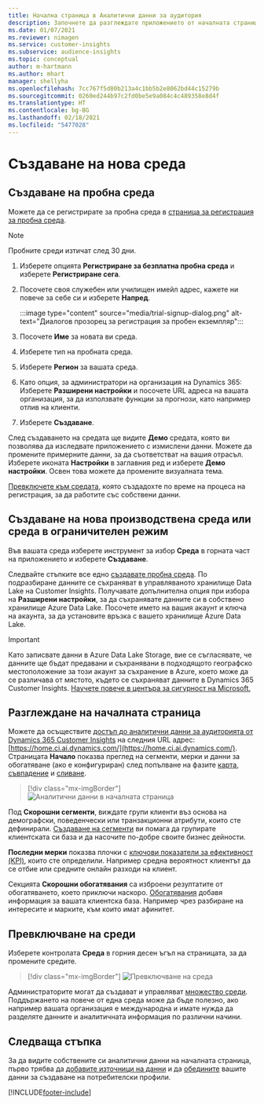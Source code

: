 ```yaml
---
title: Начална страница в Аналитични данни за аудитория
description: Започнете да разглеждате приложението от началната страница.
ms.date: 01/07/2021
ms.reviewer: nimagen
ms.service: customer-insights
ms.subservice: audience-insights
ms.topic: conceptual
author: m-hartmann
ms.author: mhart
manager: shellyha
ms.openlocfilehash: 7cc767f5d80b213a4c1bb5b2e8062bd44c15279b
ms.sourcegitcommit: 0260ed244b97c2fd0be5e9a084c4c489358e8d4f
ms.translationtype: HT
ms.contentlocale: bg-BG
ms.lasthandoff: 02/18/2021
ms.locfileid: "5477028"
---
```

# <a name="create-a-new-environment"></a>Създаване на нова среда

## <a name="create-a-trial-environment"></a>Създаване на пробна среда

Можете да се регистрирате за пробна среда в [страница за регистрация за пробна среда](https://dynamics.microsoft.com/get-started/free-trial/?appname=customerinsights). 

> [!NOTE]
> Пробните среди изтичат след 30 дни.

1. Изберете опцията **Регистриране за безплатна пробна среда** и изберете **Регистриране сега**.

1. Посочете своя служебен или училищен имейл адрес, кажете ни повече за себе си и изберете **Напред**.

   :::image type="content" source="media/trial-signup-dialog.png" alt-text="Диалогов прозорец за регистрация за пробен екземпляр":::

1. Посочете **Име** за новата ви среда. 

1. Изберете тип на пробната среда.

1. Изберете **Регион** за вашата среда.

1. Като опция, за администратори на организация на Dynamics 365: Изберете **Разширени настройки** и посочете URL адреса на вашата организация, за да използвате функции за прогнози, като например отлив на клиенти.

1. Изберете **Създаване**. 

След създаването на средата ще видите **Демо** средата, която ви позволява да изследвате приложението с измислени данни. Можете да промените примерните данни, за да съответстват на вашия отрасъл. Изберете иконата **Настройки** в заглавния ред и изберете **Демо настройки**. Освен това можете да промените визуалната тема. 

[Превключете към средата](#switch-environments), която създадохте по време на процеса на регистрация, за да работите със собствени данни.

## <a name="create-a-new-production-or-sandbox-environment"></a>Създаване на нова производствена среда или среда в ограничителен режим

Във вашата среда изберете инструмент за избор **Среда** в горната част на приложението и изберете **Създаване**.

Следвайте стъпките все едно [създавате пробна среда](#create-a-trial-environment). По подразбиране данните се съхраняват в управляваното хранилище Data Lake на Customer Insights. Получавате допълнителна опция при избора на **Разширени настройки**, за да съхранявате данните си в собствено хранилище Azure Data Lake. Посочете името на вашия акаунт и ключа на акаунта, за да установите връзка с вашето хранилище Azure Data Lake. 

> [!IMPORTANT]
> Като записвате данни в Azure Data Lake Storage, вие се съгласявате, че данните ще бъдат предавани и съхранявани в подходящото географско местоположение за този акаунт за съхранение в Azure, което може да се различава от мястото, където се съхраняват данните в Dynamics 365 Customer Insights. [Научете повече в центъра за сигурност на Microsoft.](https://www.microsoft.com/trust-center)

## <a name="explore-the-home-page"></a>Разглеждане на началната страница

Можете да осъществите [достъп до аналитични данни за аудиторията от Dynamics 365 Customer Insights](https://home.ci.ai.dynamics.com/) на следния URL адрес: [https://home.ci.ai.dynamics.com/](https://home.ci.ai.dynamics.com/).
Страницата **Начало** показва преглед на сегменти, мерки и данни за обогатяване (ако е конфигуриран) след попълване на фазите [карта](map-entities.md), [съвпадение](match-entities.md) и [сливане](merge-entities.md).

> [!div class="mx-imgBorder"] 
> ![Аналитични данни в началната страница](media/home-page-insights.png "Аналитични данни в началната страница")

Под **Скорошни сегменти**, виждате групи клиенти въз основа на демографски, поведенчески или транзакционни атрибути, които сте дефинирали. [Създаване на сегменти](segments.md) ви помага да групирате клиентската си база и да насочите по-добре своите бизнес дейности.

**Последни мерки** показва плочки с [ключови показатели за ефективност (KPI)](measures.md), които сте определили. Например средна вероятност клиентът да се отбие или средните онлайн разходи на клиент.

Секцията **Скорошни обогатявания** са изброени резултатите от обогатяването, което приключи наскоро. [Обогатявания](enrichment-hub.md) добавя информация за вашата клиентска база. Например чрез разбиране на интересите и марките, към които имат афинитет.

## <a name="switch-environments"></a>Превключване на среди

Изберете контролата **Среда** в горния десен ъгъл на страницата, за да промените средите.

> [!div class="mx-imgBorder"] 
> ![Превключване на среда](media/home-page-environment-switcher.png "Превключване на среда")

Администраторите могат да създават и управляват [множество среди](manage-environments.md). Поддържането на повече от една среда може да бъде полезно, ако например вашата организация е международна и имате нужда да разделяте данните и аналитичната информация по различни начини.

## <a name="next-step"></a>Следваща стъпка

За да видите собствените си аналитични данни на началната страница, първо трябва да [добавите източници на данни](data-sources.md) и да [обедините](data-unification.md) вашите данни за създаване на потребителски профили.


[!INCLUDE[footer-include](../includes/footer-banner.md)]